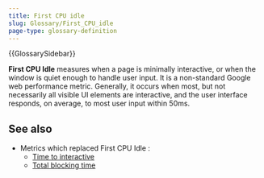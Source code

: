 ```yaml
---
title: First CPU idle
slug: Glossary/First_CPU_idle
page-type: glossary-definition
---
```


{{GlossarySidebar}}

**First CPU Idle** measures when a page is minimally interactive, or when the window is quiet enough to handle user input. It is a non-standard Google web performance metric. Generally, it occurs when most, but not necessarily all visible UI elements are interactive, and the user interface responds, on average, to most user input within 50ms.

## See also

- Metrics which replaced First CPU Idle&nbsp;:
  - [Time to interactive](/en-US/docs/Glossary/Time_to_interactive)
  - [Total blocking time](https://developer.chrome.com/docs/lighthouse/performance/lighthouse-total-blocking-time/)
